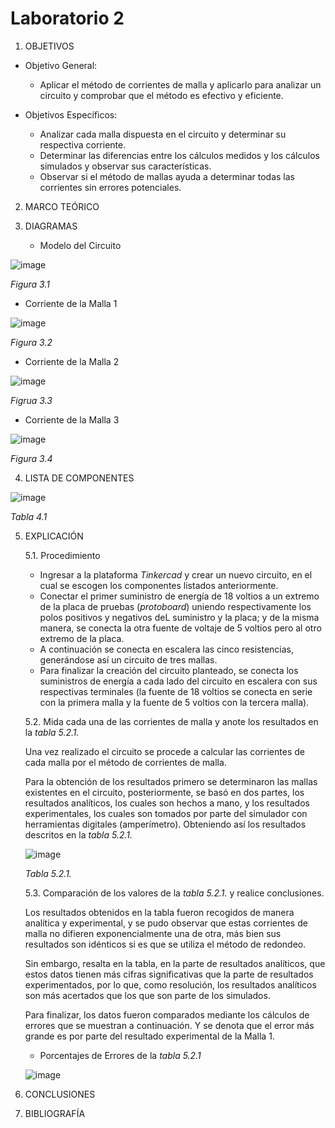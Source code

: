 # Laboratorio 2
  1. OBJETIVOS
- Objetivo General:
   
   - Aplicar el método de corrientes de malla y aplicarlo para analizar un circuito y comprobar que el método es efectivo y eficiente.
   
- Objetivos Específicos:
 
   - Analizar cada malla dispuesta en el circuito y determinar su respectiva corriente.
   - Determinar las diferencias entre los cálculos medidos y los cálculos simulados y observar sus características.
   - Observar si el método de mallas ayuda a determinar todas las corrientes sin errores potenciales.
   
2. MARCO TEÓRICO



3. DIAGRAMAS

    - Modelo del Circuito
    
  ![image](https://user-images.githubusercontent.com/75439689/103944208-4b97f880-5101-11eb-8e16-335b629c4c3f.png)
  
  *Figura 3.1*

   - Corriente de la Malla 1
   
   ![image](https://user-images.githubusercontent.com/75439689/103947720-8e100400-5106-11eb-968c-7599f97e5ac0.png)
   
   *Figura 3.2*
   
   - Corriente de la Malla 2
   
   ![image](https://user-images.githubusercontent.com/75439689/103947853-c6afdd80-5106-11eb-8192-5bb3f1ab2ecf.png)
   
   *Figrua 3.3*
   
   - Corriente de la Malla 3
   
   ![image](https://user-images.githubusercontent.com/75439689/103947906-d92a1700-5106-11eb-963e-a9e451553322.png)
   
   *Figura 3.4*

4. LISTA DE COMPONENTES

![image](https://user-images.githubusercontent.com/75439689/103948156-52296e80-5107-11eb-96e9-2984d64dbf5a.png)

*Tabla 4.1*

5. EXPLICACIÓN

   5.1. Procedimiento

     - Ingresar a la plataforma *Tinkercad* y crear un nuevo circuito, en el cual se escogen los componentes listados anteriormente.
     - Conectar el primer suministro de energía de 18 voltios a un extremo de la placa de pruebas (*protoboard*) uniendo respectivamente los polos positivos y negativos deL suministro y la placa; y de la misma manera, se conecta la otra fuente de voltaje de 5 voltios pero al otro extremo de la placa.
     - A continuación se conecta en escalera las cinco resistencias, generándose así un circuito de tres mallas.
     - Para finalizar la creación del circuito planteado, se conecta los suministros de energía a cada lado del circuito en escalera con sus respectivas terminales (la fuente de 18 voltios se conecta en serie con la primera malla y la fuente de 5 voltios con la tercera malla).
     
   5.2. Mida cada una de las corrientes de malla y anote los resultados en la *tabla 5.2.1.*
   
     Una vez realizado el circuito se procede a calcular las corrientes de cada malla por el método de corrientes de malla.
     
     Para la obtención de los resultados primero se determinaron las mallas existentes en el circuito, posteriormente, se basó en dos partes, los resultados analíticos, los cuales son hechos a mano, y los resultados experimentales, los cuales son tomados por parte del simulador con herramientas digitales (amperímetro). Obteniendo así los resultados descritos en la *tabla 5.2.1.*
     
     ![image](https://user-images.githubusercontent.com/75439689/103953561-5908af00-5110-11eb-9d0a-9dc6423a81a1.png)
     
     *Tabla 5.2.1.*
     
   5.3. Comparación de los valores de la *tabla 5.2.1.* y realice conclusiones.
   
   Los resultados obtenidos en la tabla fueron recogidos de manera analítica y experimental, y se pudo observar que estas corrientes de malla no difieren exponencialmente una de otra, más bien sus resultados son idénticos si es que se utiliza el método de redondeo. 
   
   Sin embargo, resalta en la tabla, en la parte de resultados analíticos, que estos datos tienen más cifras significativas que la parte de resultados experimentados, por lo que, como resolución, los resultados analíticos son más acertados que los que son parte de los simulados.
   
   Para finalizar, los datos fueron comparados mediante los cálculos de errores que se muestran a continuación. Y se denota que el error más grande es por parte del resultado experimental de la Malla 1.
   
   -	Porcentajes de Errores de la *tabla 5.2.1*
   
   ![image](https://user-images.githubusercontent.com/75439689/103953733-aab13980-5110-11eb-91d6-90325bb4764e.png)

     
6. CONCLUSIONES

7. BIBLIOGRAFÍA


